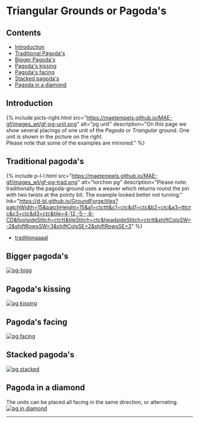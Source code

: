 # Triangular Grounds or Pagoda's

## Contents
* [Introduction](#introduction)
* [Traditional Pagoda's](#traditional-pagodas)
* [Bigger Pagoda's](#bigger-pagodas)
* [Pagoda's kissing](#pagodas-kissing)
* [Pagoda's facing](#pagodas-facing)
* [Stacked pagoda's](#stacked-pagodas)
* [Pagoda in a diamond](#pagoda-in-a-diamond)

## Introduction
{% include picts-right.html
  src="https://maetempels.github.io/MAE-gf/images_wt/gf-pg-unit.png"
  alt="pg unit"
  description="On this page we show several placings of one unit of the <i>Pagoda</i> or <i>Triangular</i> ground. One unit is shown in the picture on the right.<br>Please note that some of the examples are mirrored."
%}

## Traditional pagoda's
{% include p-l-l.html
  src="https://maetempels.github.io/MAE-gf/images_wt/gf-pg-trad.png"
  alt="torchon pg"
  description="Please note: traditionally the pagoda-ground uses a weaver which returns round the pin with two twists at the pointy bit. The example looked better not turning."
  lnk="https://d-bl.github.io/GroundForge/tiles?patchWidth=15&patchHeight=15&a1=ctcttt&c1=ctc&d1=ctc&b2=ctc&a3=tttctc&c3=ctc&d3=ctc&tile=4-12,-5--,6-CD&footsideStitch=ctctt&tileStitch=ctc&headsideStitch=ctctt&shiftColsSW=-2&shiftRowsSW=3&shiftColsSE=2&shiftRowsSE=3"
%}

* [traditionaaaal][T-trad] 

## Bigger pagoda's
[![pg-bigg][pg-bigg]][T-bigg]
 
## Pagoda's kissing
[![pg kissing][pg-kiss]][T-kiss] 

## Pagoda's facing
[![pg facing][pg-face]][T-face]

## Stacked pagoda's
[![pg stacked][pg-stck]][T-stck]
         
## Pagoda in a diamond
The units can be placed all facing in the same direction, or alternating.    
[![pg in diamond][pg-sqre]][T-sqre]


***

[build pagoda]: https://maetempels.github.io/MAE-gf/images/gf%20build%20pagoda.png
[pg-uni2]: https://maetempels.github.io/MAE-gf/images/gf-pg-uni2.png
[pg-unit]: https://maetempels.github.io/MAE-gf/images_wt/gf-pg-unit.png
[pg-trad]: https://maetempels.github.io/MAE-gf/images_wt/gf-pg-trad.png
[pg-kiss]: https://maetempels.github.io/MAE-gf/images_wt/gf-pg-kiss.png
[pg-stck]: https://maetempels.github.io/MAE-gf/images_wt/gf-pg-stck.png
[pg-bigg]: https://maetempels.github.io/MAE-gf/images_wt/gf-pg-bigg.png
[pg-face]: https://maetempels.github.io/MAE-gf/images_wt/gf-pg-face.png
[pg-sqre]: https://maetempels.github.io/MAE-gf/images_wt/gf-pg-sqre.png

[fish-page]: https://maetempels.github.io/MAE-gf/docs/fish#fish-building

[T-bigg]: https://d-bl.github.io/GroundForge/tiles?patchWidth=15&patchHeight=15&a1=ctclll&b2=ctc&c2=ctc&d2=ctc&e2=ctcrrr&f2=ctc&a3=ctc&b3=ctclll&c3=ctc&d3=ctcrrr&e3=ctc&f3=ctc&a4=ctc&b4=ctc&c4=ctcttt&e4=ctc&f4=ctc&tile=5-----,,-CDDD6,246631,224-12&footsideStitch=ctctt&tileStitch=ctc&headsideStitch=ctctt&shiftColsSW=-3&shiftRowsSW=4&shiftColsSE=3&shiftRowsSE=4

[T-face]: https://d-bl.github.io/GroundForge/tiles?patchWidth=15&patchHeight=15&a1=ctcll&g1=ctcrr&b2=ctc&c2=ctc&d2=ttctc&e2=ctc&f2=ctc&h2=ctc&a3=ctc&b3=ctctt&c3=ctc&d3=ctc&f3=ctctt&h3=ctc&e4=ctcrr&g4=ctcll&a5=ctc&b5=ttctc&c5=ctc&d5=ctc&f5=ctc&h5=ctc&a6=ctc&b6=ctc&d6=ctctt&f6=ctc&g6=ctc&h6=ctctt&tile=5-----5-,-CD3AB-5,2468-7-1,----5-5-,D3AB-5-C,68-7-124&footsideStitch=ctctt&tileStitch=ctc&headsideStitch=ctctt&shiftColsSW=-4&shiftRowsSW=6&shiftColsSE=4&shiftRowsSE=6

[T-kiss]: https://d-bl.github.io/GroundForge/tiles?patchWidth=15&patchHeight=15&a1=ctc&e1=ctc&b2=ctc&c2=ctc&d2=ttctc&f2=ttctc&g2=ctc&h2=ctc&b3=ctctt&c3=ctc&d3=ctc&f3=ctc&g3=ctc&h3=ctctt&tile=5---5---,-CD6-2AB,-468-127&footsideStitch=ctctt&tileStitch=ctc&headsideStitch=ctctt&shiftColsSW=-4&shiftRowsSW=3&shiftColsSE=4&shiftRowsSE=3

[T-sqre]: https://d-bl.github.io/GroundForge/tiles?patchWidth=15&patchHeight=15&a1=lctcllctcll&b1=ctc&c1=ctc&e1=ctct&b2=ctc&c2=ctcrr&d2=ctctr&f2=ctctl&a3=ctct&b3=ctctt&c3=ctctr&e3=ctc&tile=215-5-,-786-5,246-5-&footsideStitch=ctctt&tileStitch=ctct&headsideStitch=ctctt&shiftColsSW=-3&shiftRowsSW=3&shiftColsSE=3&shiftRowsSE=3

[T-stck]: https://d-bl.github.io/GroundForge/tiles?patchWidth=15&patchHeight=15&a1=ctcttt&c1=ctc&e1=ctcttt&b2=ctclll&c2=ctc&d2=ctc&f2=ctc&a3=ctc&c3=ctc&d3=ctcrrr&f3=ctc&a4=ctcrrr&c4=ctcttt&e4=ctclll&f4=ctc&tile=5-4-5-,-215-5,5-78-1,8-4-58&footsideStitch=ctctt&tileStitch=ctc&headsideStitch=ctctt&shiftColsSW=-3&shiftRowsSW=4&shiftColsSE=3&shiftRowsSE=4

[T-trad]: https://d-bl.github.io/GroundForge/tiles?patchWidth=15&patchHeight=15&a1=ctcttt&c1=ctc&d1=ctc&b2=ctc&a3=tttctc&c3=ctc&d3=ctc&tile=4-12,-5--,6-CD&footsideStitch=ctctt&tileStitch=ctc&headsideStitch=ctctt&shiftColsSW=-2&shiftRowsSW=3&shiftColsSE=2&shiftRowsSE=3


